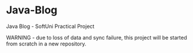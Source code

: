 # Java-Blog
Java Blog - SoftUni Practical Project

WARNING - due to loss of data and sync failure, this project will be started from scratch in a new repository.
